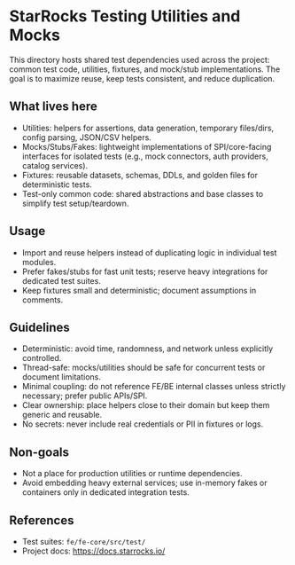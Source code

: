 # StarRocks Testing Utilities and Mocks

This directory hosts shared test dependencies used across the project: common test code, utilities, fixtures, and mock/stub implementations. The goal is to maximize reuse, keep tests consistent, and reduce duplication.

## What lives here
- Utilities: helpers for assertions, data generation, temporary files/dirs, config parsing, JSON/CSV helpers.
- Mocks/Stubs/Fakes: lightweight implementations of SPI/core-facing interfaces for isolated tests (e.g., mock connectors, auth providers, catalog services).
- Fixtures: reusable datasets, schemas, DDLs, and golden files for deterministic tests.
- Test-only common code: shared abstractions and base classes to simplify test setup/teardown.

## Usage
- Import and reuse helpers instead of duplicating logic in individual test modules.
- Prefer fakes/stubs for fast unit tests; reserve heavy integrations for dedicated test suites.
- Keep fixtures small and deterministic; document assumptions in comments.

## Guidelines
- Deterministic: avoid time, randomness, and network unless explicitly controlled.
- Thread-safe: mocks/utilities should be safe for concurrent tests or document limitations.
- Minimal coupling: do not reference FE/BE internal classes unless strictly necessary; prefer public APIs/SPI.
- Clear ownership: place helpers close to their domain but keep them generic and reusable.
- No secrets: never include real credentials or PII in fixtures or logs.

## Non-goals
- Not a place for production utilities or runtime dependencies.
- Avoid embedding heavy external services; use in-memory fakes or containers only in dedicated integration tests.

## References
- Test suites: `fe/fe-core/src/test/`
- Project docs: https://docs.starrocks.io/
